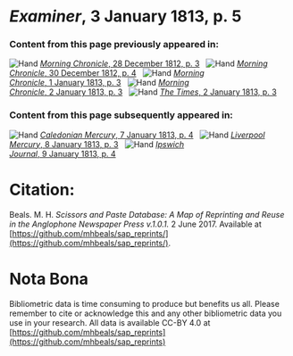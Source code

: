 # *Examiner*, 3 January 1813, p. 5  
  
### Content from this page previously appeared in:  
![Hand](http://scissorsandpaste.net/wp-content/uploads/2017/06/smallhandpointer.png) [*Morning Chronicle*, 28 December 1812, p. 3](https://mhbeals.github.io/sap_html/Morning-Chronicle/Morning-Chronicle-28-December-1812-p-3)  
![Hand](http://scissorsandpaste.net/wp-content/uploads/2017/06/smallhandpointer.png) [*Morning Chronicle*, 30 December 1812, p. 4](https://mhbeals.github.io/sap_html/Morning-Chronicle/Morning-Chronicle-30-December-1812-p-4)  
![Hand](http://scissorsandpaste.net/wp-content/uploads/2017/06/smallhandpointer.png) [*Morning Chronicle*, 1 January 1813, p. 3](https://mhbeals.github.io/sap_html/Morning-Chronicle/Morning-Chronicle-1-January-1813-p-3)  
![Hand](http://scissorsandpaste.net/wp-content/uploads/2017/06/smallhandpointer.png) [*Morning Chronicle*, 2 January 1813, p. 3](https://mhbeals.github.io/sap_html/Morning-Chronicle/Morning-Chronicle-2-January-1813-p-3)  
![Hand](http://scissorsandpaste.net/wp-content/uploads/2017/06/smallhandpointer.png) [*The Times*, 2 January 1813, p. 3](https://mhbeals.github.io/sap_html/The-Times/The-Times-2-January-1813-p-3)  
  
### Content from this page subsequently appeared in:  
![Hand](http://scissorsandpaste.net/wp-content/uploads/2017/06/smallhandpointer.png) [*Caledonian Mercury*, 7 January 1813, p. 4](https://mhbeals.github.io/sap_html/Caledonian-Mercury/Caledonian-Mercury-7-January-1813-p-4)  
![Hand](http://scissorsandpaste.net/wp-content/uploads/2017/06/smallhandpointer.png) [*Liverpool Mercury*, 8 January 1813, p. 3](https://mhbeals.github.io/sap_html/Liverpool-Mercury/Liverpool-Mercury-8-January-1813-p-3)  
![Hand](http://scissorsandpaste.net/wp-content/uploads/2017/06/smallhandpointer.png) [*Ipswich Journal*, 9 January 1813, p. 4](https://mhbeals.github.io/sap_html/Ipswich-Journal/Ipswich-Journal-9-January-1813-p-4)  


# Citation: 

Beals. M. H. *Scissors and Paste Database: A Map of Reprinting and Reuse in the Anglophone Newspaper Press v.1.0.1.* 2 June 2017. Available at [https://github.com/mhbeals/sap_reprints/](https://github.com/mhbeals/sap_reprints/). 

# Nota Bona

Bibliometric data is time consuming to produce but benefits us all. Please remember to cite or acknowledge this and any other bibliometric data you use in your research. All data is available CC-BY 4.0 at [https://github.com/mhbeals/sap_reprints](https://github.com/mhbeals/sap_reprints)